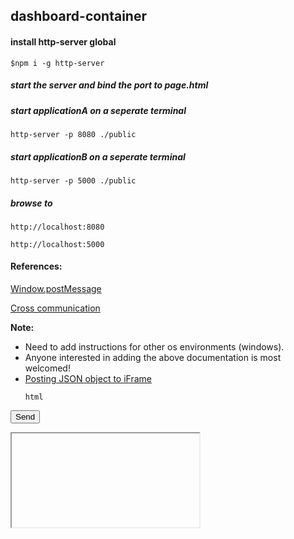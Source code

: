 ## dashboard-container

#### install http-server global

`$npm i -g http-server`

##### start the server and bind the port to page.html

##### start applicationA on a seperate terminal

`http-server -p 8080 ./public`

##### start applicationB on a seperate terminal

`http-server -p 5000 ./public`

##### browse to 

`http://localhost:8080`

`http://localhost:5000`

#### References:

[Window.postMessage](https://developer.mozilla.org/en-US/docs/Web/API/Window/postMessage)

[Cross communication](https://javascript.info/cross-window-communication)

 
**Note:**
 - Need to add instructions for other os environments (windows).
 - Anyone interested in adding the above documentation is most welcomed!
 - [Posting JSON object to iFrame](https://www.py4u.net/discuss/1202629)
   ```
   html

<button onclick="_sendMessage ()">Send</button>
<iframe src="" id="myIframe">

 ```
 
 javascript
```
var myIframe = document.getElementById('myIframe');
myIframe.contentWindow.addEventListener('message', function(event) {
    console.log(JSON.parse(event.data));
}, false);


window._sendMessage = function() {
    var json = {payload:'Hello World'};
    myIframe.contentWindow.postMessage(JSON.stringify(json), '*');
}
 ```
   
